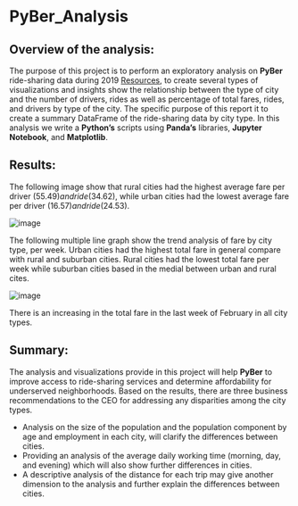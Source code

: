 # PyBer_Analysis
## Overview of the analysis: 
The purpose of this project is to perform an exploratory analysis on **PyBer** ride-sharing data during 2019 [Resources](https://github.com/intisarkhalil/PyBer_Analysis.git), to create several types of visualizations and insights show the relationship between the type of city and the number of drivers, rides as well as percentage of total fares, rides, and drivers by type of the city. The specific purpose of this report it to create a summary DataFrame of the ride-sharing data by city type. In this analysis we write a **Python’s** scripts using **Panda’s** libraries, **Jupyter Notebook**, and **Matplotlib**. 

## Results: 
The following image show that rural cities had the highest average fare per driver ($55.49) and ride ($34.62), while urban cities had the lowest average fare per driver ($16.57) and ride ($24.53).

![image](https://user-images.githubusercontent.com/62036983/138525153-d0323886-90a6-4809-841f-59b5ac9c4b53.png)
 
The following multiple line graph show the trend analysis of fare by city type, per week. Urban cities had the highest total fare in general compare with rural and suburban cities. Rural cities had the lowest total fare per week while suburban cities based in the medial between urban and rural cites.

![image](https://user-images.githubusercontent.com/62036983/138525195-f3920a7c-bf58-4902-acee-b4c31d6b6d4d.png)
 
There is an increasing in the total fare in the last week of February in all city types. 

## Summary: 
The analysis and visualizations provide in this project will help **PyBer** to improve access to ride-sharing services and determine affordability for underserved neighborhoods.  Based on the results, there are three business recommendations to the CEO for addressing any disparities among the city types.
-	Analysis on the size of the population and the population component by age and employment in each city, will clarify the differences between cities.
-	Providing an analysis of the average daily working time (morning, day, and evening) which will also show further differences in cities.
-	A descriptive analysis of the distance for each trip may give another dimension to the analysis and further explain the differences between cities.
